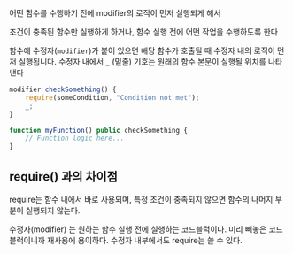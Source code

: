 어떤 함수를 수행하기 전에 modifier의 로직이 먼저 실행되게 해서

조건이 충족된 함수만 실행하게 하거나, 함수 실행 전에 어떤 작업을 수행하도록 한다

함수에 수정자(`modifier`)가 붙어 있으면 해당 함수가 호출될 때 수정자 내의 로직이 먼저 실행됩니다. 수정자 내에서 `_` (밑줄) 기호는 원래의 함수 본문이 실행될 위치를 나타낸다

```js
modifier checkSomething() {
    require(someCondition, "Condition not met");
    _;
}

function myFunction() public checkSomething {
    // Function logic here...
}

```

## require() 과의 차이점

require는 함수 내에서 바로 사용되며, 특정 조건이 충족되지 않으면 함수의 나머지 부분이 실행되지 않는다.

수정자(modifier) 는 원하는 함수 실행 전에 실행하는 코드블럭이다. 
미리 빼놓은 코드블럭이니까 재사용에 용이하다.
수정자 내부에서도 require는 쓸 수 있다.